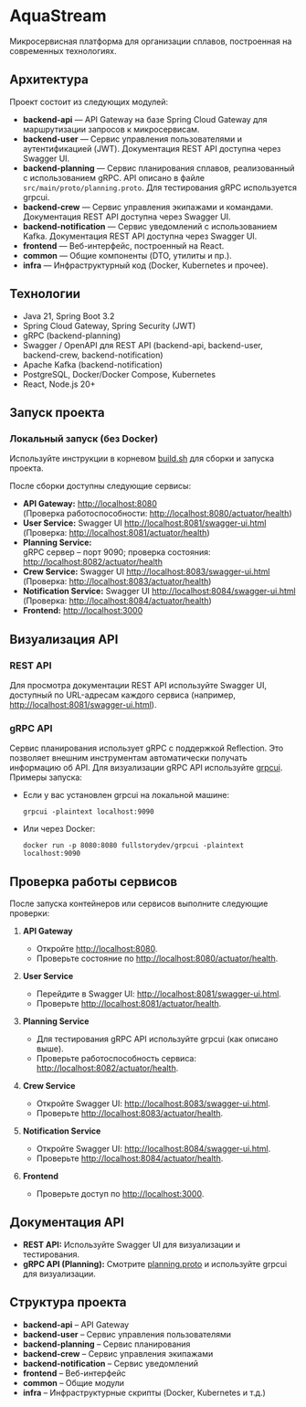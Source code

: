 # AquaStream

Микросервисная платформа для организации сплавов, построенная на современных технологиях.

## Архитектура

Проект состоит из следующих модулей:

- **backend-api** — API Gateway на базе Spring Cloud Gateway для маршрутизации запросов к микросервисам.
- **backend-user** — Сервис управления пользователями и аутентификацией (JWT). Документация REST API доступна через Swagger UI.
- **backend-planning** — Сервис планирования сплавов, реализованный с использованием gRPC. API описано в файле `src/main/proto/planning.proto`. Для тестирования gRPC используется grpcui.
- **backend-crew** — Сервис управления экипажами и командами. Документация REST API доступна через Swagger UI.
- **backend-notification** — Сервис уведомлений с использованием Kafka. Документация REST API доступна через Swagger UI.
- **frontend** — Веб-интерфейс, построенный на React.
- **common** — Общие компоненты (DTO, утилиты и пр.).
- **infra** — Инфраструктурный код (Docker, Kubernetes и прочее).

## Технологии

- Java 21, Spring Boot 3.2
- Spring Cloud Gateway, Spring Security (JWT)
- gRPC (backend-planning)
- Swagger / OpenAPI для REST API (backend-api, backend-user, backend-crew, backend-notification)
- Apache Kafka (backend-notification)
- PostgreSQL, Docker/Docker Compose, Kubernetes
- React, Node.js 20+

## Запуск проекта

### Локальный запуск (без Docker)

Используйте инструкции в корневом [build.sh](build.sh) для сборки и запуска проекта.

После сборки доступны следующие сервисы:

- **API Gateway:** [http://localhost:8080](http://localhost:8080)  
  (Проверка работоспособности: [http://localhost:8080/actuator/health](http://localhost:8080/actuator/health))
- **User Service:** Swagger UI [http://localhost:8081/swagger-ui.html](http://localhost:8081/swagger-ui.html)  
  (Проверка: [http://localhost:8081/actuator/health](http://localhost:8081/actuator/health))
- **Planning Service:**  
  gRPC сервер – порт 9090; проверка состояния: [http://localhost:8082/actuator/health](http://localhost:8082/actuator/health)
- **Crew Service:** Swagger UI [http://localhost:8083/swagger-ui.html](http://localhost:8083/swagger-ui.html)  
  (Проверка: [http://localhost:8083/actuator/health](http://localhost:8083/actuator/health))
- **Notification Service:** Swagger UI [http://localhost:8084/swagger-ui.html](http://localhost:8084/swagger-ui.html)  
  (Проверка: [http://localhost:8084/actuator/health](http://localhost:8084/actuator/health))
- **Frontend:** [http://localhost:3000](http://localhost:3000)

## Визуализация API

### REST API  
Для просмотра документации REST API используйте Swagger UI, доступный по URL-адресам каждого сервиса (например, [http://localhost:8081/swagger-ui.html](http://localhost:8081/swagger-ui.html)).

### gRPC API  
Сервис планирования использует gRPC с поддержкой Reflection. Это позволяет внешним инструментам автоматически получать информацию об API. Для визуализации gRPC API используйте [grpcui](https://github.com/fullstorydev/grpcui). Примеры запуска:

- Если у вас установлен grpcui на локальной машине:
  ```
  grpcui -plaintext localhost:9090
  ```
- Или через Docker:
  ```
  docker run -p 8080:8080 fullstorydev/grpcui -plaintext localhost:9090
  ```

## Проверка работы сервисов

После запуска контейнеров или сервисов выполните следующие проверки:

1. **API Gateway**  
   - Откройте [http://localhost:8080](http://localhost:8080).
   - Проверьте состояние по [http://localhost:8080/actuator/health](http://localhost:8080/actuator/health).

2. **User Service**  
   - Перейдите в Swagger UI: [http://localhost:8081/swagger-ui.html](http://localhost:8081/swagger-ui.html).
   - Проверьте [http://localhost:8081/actuator/health](http://localhost:8081/actuator/health).

3. **Planning Service**  
   - Для тестирования gRPC API используйте grpcui (как описано выше).
   - Проверьте работоспособность сервиса: [http://localhost:8082/actuator/health](http://localhost:8082/actuator/health).

4. **Crew Service**  
   - Откройте Swagger UI: [http://localhost:8083/swagger-ui.html](http://localhost:8083/swagger-ui.html).
   - Проверьте [http://localhost:8083/actuator/health](http://localhost:8083/actuator/health).

5. **Notification Service**  
   - Откройте Swagger UI: [http://localhost:8084/swagger-ui.html](http://localhost:8084/swagger-ui.html).
   - Проверьте [http://localhost:8084/actuator/health](http://localhost:8084/actuator/health).

6. **Frontend**  
   - Проверьте доступ по [http://localhost:3000](http://localhost:3000).

## Документация API

- **REST API:** Используйте Swagger UI для визуализации и тестирования.
- **gRPC API (Planning):** Смотрите [planning.proto](backend-planning/src/main/proto/planning.proto) и используйте grpcui для визуализации.

## Структура проекта

- **backend-api** – API Gateway
- **backend-user** – Сервис управления пользователями
- **backend-planning** – Сервис планирования
- **backend-crew** – Сервис управления экипажами
- **backend-notification** – Сервис уведомлений
- **frontend** – Веб-интерфейс
- **common** – Общие модули
- **infra** – Инфраструктурные скрипты (Docker, Kubernetes и т.д.) 